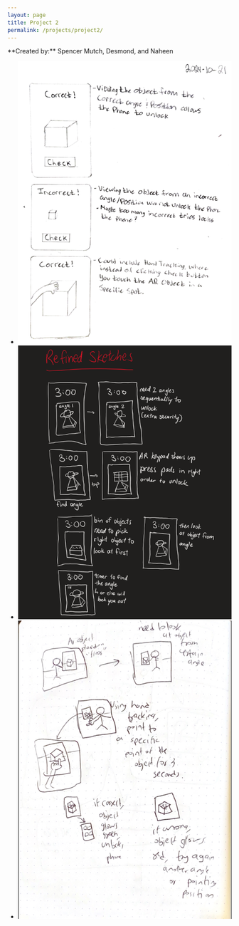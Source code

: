 ```yaml
---
layout: page
title: Project 2
permalink: /projects/project2/
---
```

<link rel="stylesheet" href="https://cdn.jsdelivr.net/npm/@glidejs/glide/dist/css/glide.core.min.css">
<script src="https://cdn.jsdelivr.net/npm/@glidejs/glide/dist/glide.min.js"></script>
**Created by:** Spencer Mutch, Desmond, and Naheen
<div class="glide">
  <div class="glide__track" data-glide-el="track">
    <ul class="glide__slides">
      <li class="glide__slide"><img src="/assets/images/drawing-refined.png" alt="Image 1"></li>
      <li class="glide__slide"><img src="/assets/images/desmond.png" alt="Image 2"></li>
      <li class="glide__slide"><img src="/assets/images/Naheen.png" alt="Image 3"></li>
    </ul>
  </div>
</div>


<script>
  document.addEventListener("DOMContentLoaded", function() {
    new Glide('.glide').mount();
  });
</script>
